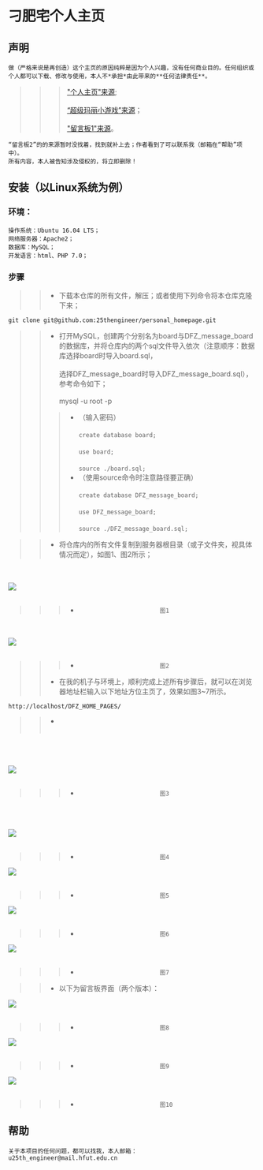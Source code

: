 # 刁肥宅个人主页

## 声明
	做（严格来说是再创造）这个主页的原因纯粹是因为个人兴趣，没有任何商业目的。任何组织或个人都可以下载、修改与使用，本人不*承担*由此带来的**任何法律责任**。

>>> ["个人主页"来源](https://github.com/anotherlazygeek/Personal-Home-Page);
	<br></br>
>>> [“超级玛丽小游戏”来源](https://github.com/25thengineer/personal_homepage)；
	<br></br>
>>> ["留言板1"来源](https://github.com/TripleC-Light/Q-A-message-board)。
	
	“留言板2”的的来源暂时没找着，找到就补上去；作者看到了可以联系我（邮箱在“帮助”项中）。
	所有内容，本人被告知涉及侵权的，将立即删除！

## 安装（以Linux系统为例）

### 环境：
	操作系统：Ubuntu 16.04 LTS；
	网络服务器：Apache2；
	数据库：MySQL；
	开发语言：html、PHP 7.0；

### 步骤

>>* 下载本仓库的所有文件，解压；或者使用下列命令将本仓库克隆下来；

	git clone git@github.com:25thengineer/personal_homepage.git

>>* 打开MySQL，创建两个分别名为board与DFZ_message_board的数据库，并将仓库内的两个sql文件导入依次（注意顺序：数据库选择board时导入board.sql，<br></br>选择DFZ_message_board时导入DFZ_message_board.sql），参考命令如下；<br></br>
mysql -u root -p
>>>* （输入密码）<br></br>
`create database board;`<br></br>
`use board;`<br></br>
`source ./board.sql;`
>>>* （使用source命令时注意路径要正确）<br></br>
`create database DFZ_message_board;`<br></br>
`use DFZ_message_board;`<br></br>
`source ./DFZ_message_board.sql;`

>>* 将仓库内的所有文件复制到服务器根目录（或子文件夹，视具体情况而定），如图1、图2所示；

<br></br>
![](https://github.com/25thengineer/personal_homepage/blob/master/setup/x1.png)
<br></br>
>>>*							图1

<br></br>
![](https://github.com/25thengineer/personal_homepage/blob/master/setup/x2.png)
<br></br>
>>>*							图2
>>* 在我的机子与环境上，顺利完成上述所有步骤后，就可以在浏览器地址栏输入以下地址方位主页了，效果如图3~7所示。

	http://localhost/DFZ_HOME_PAGES/
>>* <br></br>

<br></br>	
![](https://github.com/25thengineer/personal_homepage/blob/master/setup/x3.png)
<br></br>
>>>*							图3

<br></br>	
![](https://github.com/25thengineer/personal_homepage/blob/master/setup/x4.png)
<br></br>
>>>*							图4
	
![](https://github.com/25thengineer/personal_homepage/blob/master/setup/x5.png)
<br></br>	
>>>*							图5

![](https://github.com/25thengineer/personal_homepage/blob/master/setup/x6.png)
<br></br>
>>>*							图6
	
![](https://github.com/25thengineer/personal_homepage/blob/master/setup/x7.png)
<br></br>

>>>*							图7

>>* 以下为留言板界面（两个版本）：

![](https://github.com/25thengineer/personal_homepage/blob/master/setup/x8.png)
<br></br>

>>>*							图8
	
![](https://github.com/25thengineer/personal_homepage/blob/master/setup/x9.png)
<br></br>

>>>*							图9
	
![](https://github.com/25thengineer/personal_homepage/blob/master/setup/x10.png)
<br></br>

>>>*							图10

## 帮助
	关于本项目的任何问题，都可以找我，本人邮箱：
	u25th_engineer@mail.hfut.edu.cn
